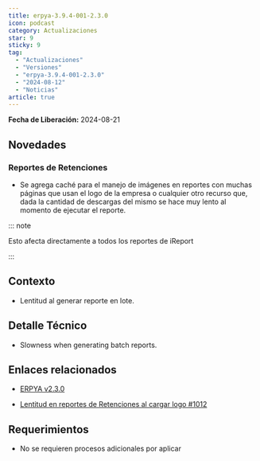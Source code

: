 ```yaml
---
title: erpya-3.9.4-001-2.3.0
icon: podcast
category: Actualizaciones
star: 9
sticky: 9
tag:
  - "Actualizaciones"
  - "Versiones"
  - "erpya-3.9.4-001-2.3.0"
  - "2024-08-12"
  - "Noticias"
article: true
---
```


**Fecha de Liberación:** 2024-08-21

## Novedades

### Reportes de Retenciones

- Se agrega caché para el manejo de imágenes en reportes con muchas páginas que usan el logo de la empresa o cualquier otro recurso que, dada la cantidad de descargas del mismo se hace muy lento al momento de ejecutar el reporte.

::: note

Esto afecta directamente a todos los reportes de iReport

:::

## Contexto

- Lentitud al generar reporte en lote.

## Detalle Técnico

- Slowness when generating batch reports.

## Enlaces relacionados

- [ERPYA v2.3.0](https://github.com/erpya/adempiere_patch_zk/releases/tag/2.3.0)

- [Lentitud en reportes de Retenciones al cargar logo #1012](https://github.com/erpcya/Control-ERPYA/issues/1012)

## Requerimientos

- No se requieren procesos adicionales por aplicar

